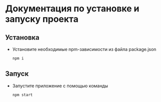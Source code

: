 # Документация по установке и запуску проекта

## Установка
- Установите необходимые npm-зависимости из файла package.json
  ```sh
  npm i
  ```

## Запуск

- Запустите приложение с помощью команды

  ```sh
  npm start
  ```
  
